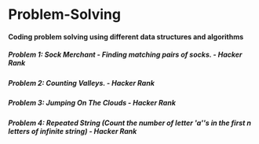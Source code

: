 # Problem-Solving
#### Coding problem solving using different data structures and algorithms

##### Problem 1: Sock Merchant - Finding matching pairs of socks. - Hacker Rank

##### Problem 2: Counting Valleys. - Hacker Rank

##### Problem 3: Jumping On The Clouds - Hacker Rank

##### Problem 4: Repeated String (Count the number of letter 'a''s in the first n letters of infinite string) - Hacker Rank



